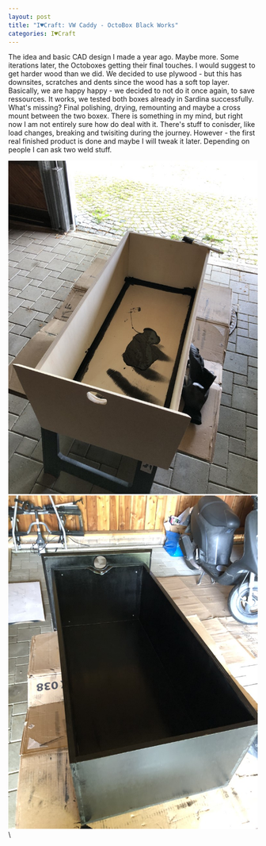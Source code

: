 ```yaml
---
layout: post
title: "I♥Craft: VW Caddy - OctoBox Black Works"
categories: I♥Craft
---
```



The idea and basic CAD design I made a year ago. Maybe more.
Some iterations later, the Octoboxes getting their final touches. I would suggest to get harder wood than we did. We decided to use plywood - but this has downsites, scratches and dents since the wood has a soft top layer. Basically, we are happy happy - we decided to not do it once again, to save ressources. It works, we tested both boxes already in Sardina successfully.\
What's missing? Final polishing, drying, remounting and maybe a cross mount between the two boxex. There is something in my mind, but right now I am not entirely sure how do deal with it. There's stuff to conisder, like load changes, breaking and twisiting during the journey. However - the first real finished product is done and maybe I will tweak it later. Depending on people I can ask two weld stuff.

![Caddy OctoBox Wax polish](/assets/pix/Caddy_OctoBox_wax_polish.JPG)\
![Caddy OctoBox Wax Finish](/assets/pix/Caddy_OctoBox_wax_polish2.JPG)\